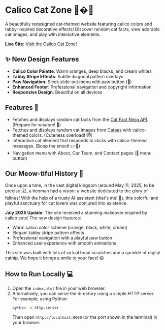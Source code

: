 # Calico Cat Zone 🧡�🤍

A beautifully redesigned cat-themed website featuring calico colors and tabby-inspired decorative effects! Discover random cat facts, view adorable cat images, and play with interactive elements.

**Live Site:** [Visit the Calico Cat Zone!](https://benlambm.github.io/cat-play-website/)

## ✨ New Design Features

- **Calico Color Palette**: Warm oranges, deep blacks, and cream whites
- **Tabby Stripe Effects**: Subtle diagonal pattern overlays
- **Paw Navigation**: Sleek slide-out menu with paw button (🐾)
- **Enhanced Footer**: Professional navigation and copyright information
- **Responsive Design**: Beautiful on all devices

## Features 🌟

- Fetches and displays random cat facts from the [Cat Fact Ninja API](https://catfact.ninja/). (Prepare for wisdom! 🧐)
- Fetches and displays random cat images from [Cataas](https://cataas.com/) with calico-themed colors. (Cuteness overload! 😻)
- Interactive cat element that responds to clicks with calico-themed messages. (Boop the snoot! 👉👃)
- Navigation menu with About, Our Team, and Contact pages (🐾 menu button)

## Our Meow-tiful History 📜

Once upon a time, in the vast digital kingdom (around May 11, 2025, to be precise 🗓️), a hooman had a vision: a website dedicated to the glory of felines! With the help of a trusty AI assistant (that's me! 🤖), this colorful and playful sanctuary for cat lovers was conjured into existence.

**July 2025 Update**: The site received a stunning makeover inspired by calico cats! The new design features:
- Warm calico color scheme (orange, black, white, cream)
- Elegant tabby stripe pattern effects
- Professional navigation with a playful paw button
- Enhanced user experience with smooth animations

This site was built with lots of virtual head scratches and a sprinkle of digital catnip. We hope it brings a smile to your face! 😄

## How to Run Locally 💻

1. Open the `index.html` file in your web browser.
2. Alternatively, you can serve the directory using a simple HTTP server. For example, using Python:
   ```bash
   python -m http.server
   ```
   Then open `http://localhost:8000` (or the port shown in the terminal) in your browser.
